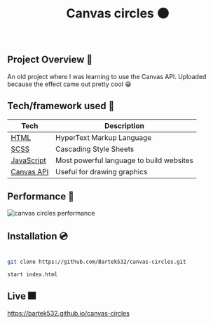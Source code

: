 <h1 align="center">
Canvas circles 🟠
</h1>

<br />

## Project Overview 🎨

An old project where I was learning to use the Canvas API. Uploaded because the effect came out pretty cool 😁

## Tech/framework used 🧰

| Tech                                                                   | Description                              |
| ---------------------------------------------------------------------- | ---------------------------------------- |
| [HTML](https://www.w3.org/html)                                        | HyperText Markup Language                |
| [SCSS](https://developer.mozilla.org/pl/docs/Web/CSS)                  | Cascading Style Sheets                   |
| [JavaScript](https://www.javascript.com)                               | Most powerful language to build websites |
| [Canvas API](https://developer.mozilla.org/pl/docs/Web/API/Canvas_API) | Useful for drawing graphics              |

## Performance 💨

<img src="https://i.ibb.co/6y87cnX/canvas-circles.png" alt="canvas circles performance" />

## Installation 💿

```bash

git clone https://github.com/Bartek532/canvas-circles.git

start index.html

```

## Live 🎆

https://bartek532.github.io/canvas-circles
